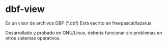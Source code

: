 # dbf-view
Es un visor de archivos DBF (*.dbf)
Está escrito en freepascal/lazarus

Desarrollado y probado en GNU/Linux, debería funcionar sin problemas en otros sistemas operativos.
